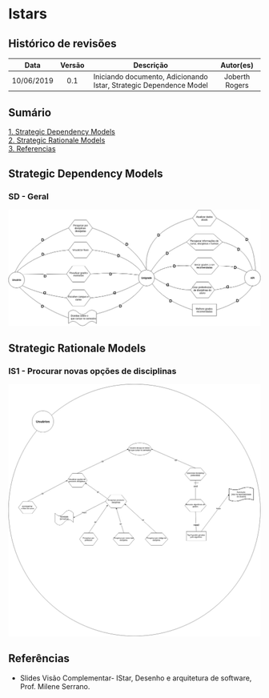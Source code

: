 # Istars 

## Histórico de revisões
|   Data   |  Versão  |        Descrição       |          Autor(es)          |
|:--------:|:--------:|:----------------------:|:---------------------------:|
|10/06/2019|    0.1   | Iniciando documento, Adicionando Istar, Strategic Dependence Model | Joberth Rogers |

## Sumário
[1. Strategic Dependency Models](#strategic-dependency-models) <br>
[2. Strategic Rationale Models](#strategic-rationale-models) <br>
[3. Referencias](#referencias) <br>
## Strategic Dependency Models

### SD - Geral

[![strategic](img/strategic.png)](img/strategic.png)

## Strategic Rationale Models

### IS1 - Procurar novas opções de disciplinas

[![strategic](img/istar-interesses.png)](img/istar-interesses.png)

## Referências

* Slides Visão Complementar- IStar, Desenho e arquitetura de software, Prof. Milene Serrano. <br/>
